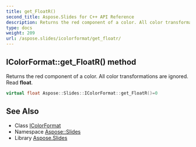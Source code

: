 ```yaml
---
title: get_FloatR()
second_title: Aspose.Slides for C++ API Reference
description: Returns the red component of a color. All color transformations are ignored. Read float.
type: docs
weight: 209
url: /aspose.slides/icolorformat/get_floatr/
---
```

## IColorFormat::get_FloatR() method


Returns the red component of a color. All color transformations are ignored. Read **float**.

```cpp
virtual float Aspose::Slides::IColorFormat::get_FloatR()=0
```

## See Also

* Class [IColorFormat](../)
* Namespace [Aspose::Slides](../../)
* Library [Aspose.Slides](../../../)